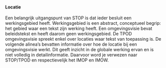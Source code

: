 ﻿#### Locatie

Een belangrijk uitgangspunt van STOP is dat ieder besluit een werkingsgebied
heeft. Werkingsgebied is een abstract, conceptueel begrip: het gebied waar een
tekst zijn werking heeft.
Een omgevingsvisie bevat beleidstekst en heeft daarom geen werkingsgebied. De
TPOD omgevingsvisie spreekt enkel over locaties waar tekst van toepassing is. 
De volgende alinea’s bevatten informatie over hoe de locatie bij een omgevingsvisie werkt. 
Dit geeft inzicht in de globale werking ervan en is niet volledig in detailinformatie. 
Daarvoor word je verwezen naar STOP/TPOD en respectievelijk het IMOP en IMOW.
